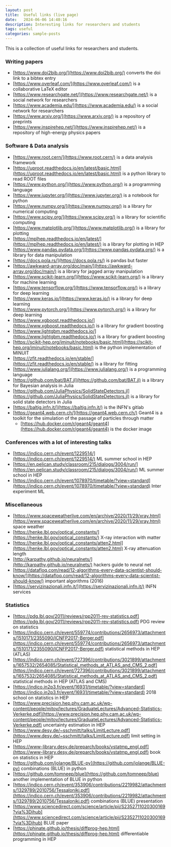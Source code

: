 ```yaml
---
layout: post
title:  Useful links (live page)
date:   2024-06-06 14:40:16
description: Interesting links for researchers and students
tags: useful
categories: sample-posts
---
```


This is a collection of useful links for researchers and students.

### Writing papers

* [https://www.doi2bib.org/](https://www.doi2bib.org/) converts the doi link to a bibtex entry
* [https://www.overleaf.com/](https://www.overleaf.com/) is a collaborative LaTeX editor
* [https://www.researchgate.net/](https://www.researchgate.net/) is a social network for researchers
* [https://www.academia.edu/](https://www.academia.edu/) is a social network for researchers
* [https://www.arxiv.org/](https://www.arxiv.org/) is a repository of preprints
* [https://www.inspirehep.net/](https://www.inspirehep.net/) is a repository of high-energy physics papers

### Software & Data analysis
* [https://www.root.cern/](https://www.root.cern/) is a data analysis framework
* [https://uproot.readthedocs.io/en/latest/basic.html](https://uproot.readthedocs.io/en/latest/basic.html) is a python library to read ROOT files
* [https://www.python.org/](https://www.python.org/) is a programming language
* [https://www.jupyter.org/](https://www.jupyter.org/) is a notebook for python
* [https://www.numpy.org/](https://www.numpy.org/) is a library for numerical computing
* [https://www.scipy.org/](https://www.scipy.org/) is a library for scientific computing
* [https://www.matplotlib.org/](https://www.matplotlib.org/) is a library for plotting
* [https://mplhep.readthedocs.io/en/latest/](https://mplhep.readthedocs.io/en/latest/) is a library for plotting in HEP
* [https://www.pandas.pydata.org/](https://www.pandas.pydata.org/) is a library for data manipulation
* [https://docs.pola.rs/](https://docs.pola.rs/) is pandas but faster
* [https://awkward-array.org/doc/main/](https://awkward-array.org/doc/main/) is a library for jagged array manipulation
* [https://www.scikit-learn.org/](https://www.scikit-learn.org/) is a library for machine learning
* [https://www.tensorflow.org/](https://www.tensorflow.org/) is a library for deep learning
* [https://www.keras.io/](https://www.keras.io/) is a library for deep learning
* [https://www.pytorch.org/](https://www.pytorch.org/) is a library for deep learning
* [https://www.xgboost.readthedocs.io/](https://www.xgboost.readthedocs.io/) is a library for gradient boosting
* [https://www.lightgbm.readthedocs.io/](https://www.lightgbm.readthedocs.io/) is a library for gradient boosting
* [https://scikit-hep.org/iminuit/notebooks/basic.html](https://scikit-hep.org/iminuit/notebooks/basic.html) is the python implementation of MINUIT
* [https://zfit.readthedocs.io/en/stable/](https://zfit.readthedocs.io/en/stable/) is a library for fitting
* [https://www.julialang.org/](https://www.julialang.org/) is a programming language
* [https://github.com/bat/BAT.jl](https://github.com/bat/BAT.jl) is a library for Bayesian analysis in Julia
* [https://github.com/JuliaPhysics/SolidStateDetectors.jl](https://github.com/JuliaPhysics/SolidStateDetectors.jl) is a library for solid state detectors in Julia
* [https://baltig.infn.it/](https://baltig.infn.it/) is the INFN's gitlab
* [https://geant4.web.cern.ch/](https://geant4.web.cern.ch/) Geant4 is a toolkit for the simulation of the passage of particles through matter
    * [https://hub.docker.com/r/geant4/geant4](https://hub.docker.com/r/geant4/geant4) is the docker image

### Conferences with a lot of interesting talks
* [https://indico.cern.ch/event/1229514/](https://indico.cern.ch/event/1229514/) ML summer school in HEP
* [https://en.pelican.study/classroom/215/dialogs/3004/run/](https://en.pelican.study/classroom/215/dialogs/3004/run/) ML summer school in HEP
* [https://indico.cern.ch/event/1078970/timetable/?view=standard](https://indico.cern.ch/event/1078970/timetable/?view=standard) Inter experiment ML

### Miscellaneous
* [https://www.spaceweatherlive.com/en/archive/2020/11/29/xray.html](https://www.spaceweatherlive.com/en/archive/2020/11/29/xray.html) space weather
* [https://henke.lbl.gov/optical_constants/](https://henke.lbl.gov/optical_constants/) X-ray interaction with matter
* [https://henke.lbl.gov/optical_constants/atten2.html](https://henke.lbl.gov/optical_constants/atten2.html) X-ray attenuation length
* [http://karpathy.github.io/neuralnets/](http://karpathy.github.io/neuralnets/) hackers guide to neural net
* [https://datafloq.com/read/12-algorithms-every-data-scientist-should-know/](https://datafloq.com/read/12-algorithms-every-data-scientist-should-know/) important algorithms (2016)
* [https://servizinazionali.infn.it/](https://servizinazionali.infn.it/) INFN services

### Statistics
* [https://pdg.lbl.gov/2011/reviews/rpp2011-rev-statistics.pdf](https://pdg.lbl.gov/2011/reviews/rpp2011-rev-statistics.pdf) PDG review on statistics
* [https://indico.cern.ch/event/559774/contributions/2656973/attachments/1510171/2355090/ICNFP2017-Berger.pdf](https://indico.cern.ch/event/559774/contributions/2656973/attachments/1510171/2355090/ICNFP2017-Berger.pdf) statistical methods in HEP (ATLAS)
* [https://indico.cern.ch/event/727396/contributions/3021899/attachments/1657532/2654085/Statistical_methods_at_ATLAS_and_CMS_2.pdf](https://indico.cern.ch/event/727396/contributions/3021899/attachments/1657532/2654085/Statistical_methods_at_ATLAS_and_CMS_2.pdf) statistical methods in HEP (ATLAS and CMS)
* [https://indico.in2p3.fr/event/16931/timetable/?view=standard](https://indico.in2p3.fr/event/16931/timetable/?view=standard) 2018 school on statistics in HEP
* [https://www.precision.hep.phy.cam.ac.uk/wp-content/people/mitov/lectures/GraduateLectures/Advanced-Statistics-Verkerke.pdf](https://www.precision.hep.phy.cam.ac.uk/wp-content/people/mitov/lectures/GraduateLectures/Advanced-Statistics-Verkerke.pdf) uncertainty estimation in HEP
* [https://www.desy.de/~sschmitt/talks/LimitLecture.pdf](https://www.desy.de/~sschmitt/talks/LimitLecture.pdf) limit setting in HEP
* [https://www-library.desy.de/preparch/books/vstatmp_engl.pdf](https://www-library.desy.de/preparch/books/vstatmp_engl.pdf) book on statistics in HEP
* [https://github.com/jolange/BLUE-py](https://github.com/jolange/BLUE-py) combinations (BLUE) in python
* [https://github.com/tomneep/blue](https://github.com/tomneep/blue) another implementation of BLUE in python
* [https://indico.cern.ch/event/353906/contributions/2219982/attachments/1329789/2010756/Tessaloniki.pdf](https://indico.cern.ch/event/353906/contributions/2219982/attachments/1329789/2010756/Tessaloniki.pdf) combinations (BLUE) presentation
* [https://www.sciencedirect.com/science/article/pii/S2352711020300169?via%3Dihub](https://www.sciencedirect.com/science/article/pii/S2352711020300169?via%3Dihub) BLUE paper
* [https://phinate.github.io/thesis/diffprog-hep.html](https://phinate.github.io/thesis/diffprog-hep.html) differentiable programming in HEP
